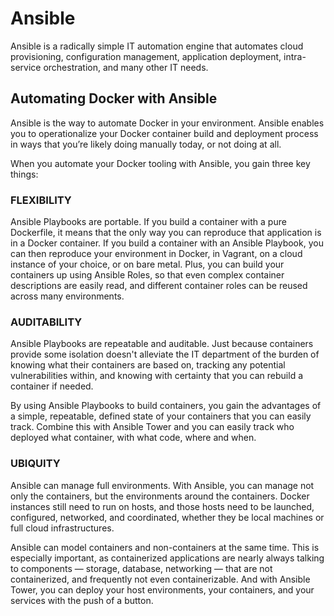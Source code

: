 # Ansible

Ansible is a radically simple IT automation engine that automates cloud provisioning, configuration management, application deployment, intra-service orchestration, and many other IT needs.

## Automating Docker with Ansible

Ansible is the way to automate Docker in your environment. Ansible enables you to operationalize your Docker container build and deployment process in ways that you’re likely doing manually today, or not doing at all.

When you automate your Docker tooling with Ansible, you gain three key things:

### FLEXIBILITY

Ansible Playbooks are portable. If you build a container with a pure Dockerfile, it means that the only way you can reproduce that application is in a Docker container. If you build a container with an Ansible Playbook, you can then reproduce your environment in Docker, in Vagrant, on a cloud instance of your choice, or on bare metal. Plus, you can build your containers up using Ansible Roles, so that even complex container descriptions are easily read, and different container roles can be reused across many environments.

### AUDITABILITY

Ansible Playbooks are repeatable and auditable. Just because containers provide some isolation doesn't alleviate the IT department of the burden of knowing what their containers are based on, tracking any potential vulnerabilities within, and knowing with certainty that you can rebuild a container if needed.

By using Ansible Playbooks to build containers, you gain the advantages of a simple, repeatable, defined state of your containers that you can easily track. Combine this with Ansible Tower and you can easily track who deployed what container, with what code, where and when.

### UBIQUITY

Ansible can manage full environments. With Ansible, you can manage not only the containers, but the environments around the containers. Docker instances still need to run on hosts, and those hosts need to be launched, configured, networked, and coordinated, whether they be local machines or full cloud infrastructures.

Ansible can model containers and non-containers at the same time. This is especially important, as containerized applications are nearly always talking to components — storage, database, networking — that are not containerized, and frequently not even containerizable. And with Ansible Tower, you can deploy your host environments, your containers, and your services with the push of a button.
